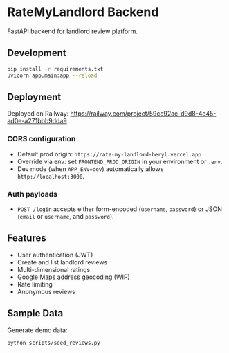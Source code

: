 # RateMyLandlord Backend

FastAPI backend for landlord review platform.

## Development

```sh
pip install -r requirements.txt
uvicorn app.main:app --reload
```

## Deployment

Deployed on Railway: https://railway.com/project/59cc92ac-d9d8-4e45-ad0e-a271bbb9dda9

### CORS configuration

- Default prod origin: `https://rate-my-landlord-beryl.vercel.app`
- Override via env: set `FRONTEND_PROD_ORIGIN` in your environment or `.env`.
- Dev mode (when `APP_ENV=dev`) automatically allows `http://localhost:3000`.

### Auth payloads

- `POST /login` accepts either form-encoded (`username`, `password`) or JSON (`email` or `username`, and `password`).

## Features

- User authentication (JWT)
- Create and list landlord reviews
- Multi-dimensional ratings
- Google Maps address geocoding (WIP)
- Rate limiting
- Anonymous reviews

## Sample Data

Generate demo data:
```sh
python scripts/seed_reviews.py
```
